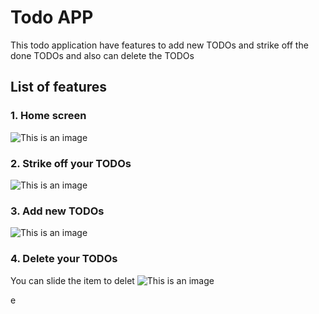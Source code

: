 # Todo APP

This todo application have features to add new TODOs and strike off the done TODOs and also can delete the TODOs

## List of features

### **1. Home screen**

![This is an image](https://raw.githubusercontent.com/thrinathreddynarahari/first_app/todo1.png)

### **2. Strike off your TODOs**
![This is an image](https://raw.githubusercontent.com/thrinathreddynarahari/first_app/todo2.png)


### **3. Add new TODOs**
![This is an image](https://raw.githubusercontent.com/thrinathreddynarahari/first_app/todo3.png)


### **4. Delete your TODOs**
You can slide the item to delet
![This is an image](https://raw.githubusercontent.com/thrinathreddynarahari/first_app/todo4.png)


e

